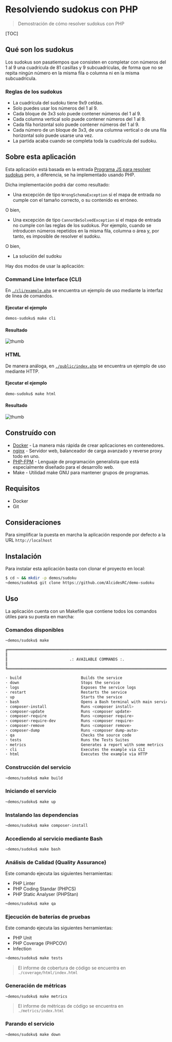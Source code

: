 # Resolviendo sudokus con PHP

> Demostración de cómo resolver sudokus con PHP

[TOC]

## Qué son los sudokus

Los sudokus son pasatiempos que consisten en completar con números del 1 al 9 una cuadrícula de 81 casillas y 9 subcuadrículas, de forma que no se repita ningún número en la misma fila o columna ni en la misma subcuadrícula.

### Reglas de los sudokus

- La cuadrícula del sudoku tiene 9x9 celdas.
- Solo puedes usar los números del 1 al 9.
- Cada bloque de 3x3 solo puede contener números del 1 al 9.
- Cada columna vertical solo puede contener números del 1 al 9.
- Cada fila horizontal solo puede contener números del 1 al 9.
- Cada número de un bloque de 3x3, de una columna vertical o de una fila horizontal solo puede usarse una vez.
- La partida acaba cuando se completa toda la cuadrícula del sudoku.

## Sobre esta aplicación

Esta aplicación está basada en la entrada [Programa JS para resolver sudokus](https://www.microsiervos.com/archivo/ordenadores/programa-javascript-resolver-sudokus.html) pero, a diferencia, se ha implementado usando PHP.

Dicha implementación podrá dar como resultado:

- Una excepción de tipo `WrongSchemaException` si el mapa de entrada no cumple con el tamaño correcto, o su contenido es erróneo.

O bien,

- Una excepción de tipo `CannotBeSolvedException` si el mapa de entrada no cumple con las reglas de los sudokus. Por ejemplo, cuando se introducen números repetidos en la misma fila, columna o área y, por tanto, es imposible de resolver el sudoku.

O bien,

- La solución del sudoku

Hay dos modos de usar la aplicación:

### Command Line Interface (CLI)

En [`./cli/example.php`](./cli/example.php) se encuentra un ejemplo de uso mediante la interfaz de línea de comandos.

#### Ejecutar el ejemplo

```bash
demos-sudoku$ make cli
```

#### Resultado

![thumb](./screenshot-cli.png)

### HTML

De manera análoga, en [`./public/index.php`](./public/index.php) se encuentra un ejemplo de uso mediante HTTP.

#### Ejecutar el ejemplo

```bash
demo-sudoku$ make html
```

#### Resultado

![thumb](./screenshot-html.png)


## Construído con

* [Docker](https://www.docker.com/) - La manera más rápida de crear aplicaciones en contenedores.
* [nginx](https://www.nginx.com/) - Servidor web, balanceador de carga avanzado y reverse proxy todo en uno.
* [PHP-FPM](https://www.php.net/) - Lenguaje de programación generalista que está especialmente diseñado para el desarrollo web.
* Make - Utilidad make GNU para mantener grupos de programas.

## Requisitos

- Docker
- Git

## Consideraciones

Para simplificar la puesta en marcha la aplicación responde por defecto a la URL `http://localhost`

## Instalación

Para instalar esta aplicación basta con clonar el proyecto en local:

```bash
$ cd ~ && mkdir -p demos/sudoku
~demos/sudoku$ git clone https://github.com/AlcidesRC/demo-sudoku
```

## Uso

La aplicación cuenta con un Makefile que contiene todos los comandos útiles para su puesta en marcha:

### Comandos disponibles

```bash
~demos/sudoku$ make

╔══════════════════════════════════════════════════════════════════════════════╗
║                                                                              ║
║                           .: AVAILABLE COMMANDS :.                           ║
║                                                                              ║
╚══════════════════════════════════════════════════════════════════════════════╝

· build                          Builds the service
· down                           Stops the service
· logs                           Exposes the service logs
· restart                        Restarts the service
· up                             Starts the service
· bash                           Opens a Bash terminal with main service
· composer-install               Runs <composer install>
· composer-update                Runs <composer update>
· composer-require               Runs <composer require>
· composer-require-dev           Runs <composer require>
· composer-remove                Runs <composer remove>
· composer-dump                  Runs <composer dump-auto>
· qa                             Checks the source code
· tests                          Runs the Tests Suites
· metrics                        Generates a report with some metrics
· cli                            Executes the example via CLI
· html                           Executes the example via HTTP
```

### Construcción del servicio

```bash
~demos/sudoku$ make build
```

### Iniciando el servicio

```bash
~demos/sudoku$ make up
```

### Instalando las dependencias

```bash
~demos/sudoku$ make composer-install
```

### Accediendo al servicio mediante Bash

```bash
~demos/sudoku$ make bash
```

### Análisis de Calidad (Quality Assurance)

Este comando ejecuta las siguientes herramientas:

- PHP Linter 
- PHP Coding Standar (PHPCS)
- PHP Static Analyser (PHPStan)

```bash
~demos/sudoku$ make qa
```

### Ejecución de baterías de pruebas

Este comando ejecuta las siguientes herramientas:

- PHP Unit 
- PHP Coverage (PHPCOV)
- Infection

```bash
~demos/sudoku$ make tests
```

> El informe de cobertura de código se encuentra en `./coverage/html/index.html` 

### Generación de métricas

```bash
~demos/sudoku$ make metrics
```

> El informe de métricas de código se encuentra en `./metrics/index.html` 

### Parando el servicio

```bash
~demos/sudoku$ make down
```
